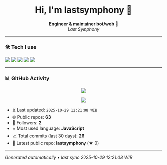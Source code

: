 <h1 align="center">Hi, I'm lastsymphony 👋</h1>

<p align="center">
  <b>Engineer & maintainer bot/web 🌌</b><br/>
  <i>Last Symphony</i>
</p>

---

### 🛠 Tech I use
<p align="left">
  <img src="https://img.shields.io/badge/Node.js-000?style=for-the-badge&logo=node.js&logoColor=00ff00" />
  <img src="https://img.shields.io/badge/JavaScript-000?style=for-the-badge&logo=javascript&logoColor=ffdf00" />
  <img src="https://img.shields.io/badge/Python-000?style=for-the-badge&logo=python&logoColor=00a3e8" />
  <img src="https://img.shields.io/badge/Cloudflare%20Workers-000?style=for-the-badge&logo=cloudflare" />
  <img src="https://img.shields.io/badge/WhatsApp%20Bot-000?style=for-the-badge&logo=whatsapp&logoColor=25D366" />
</p>

---

### 📊 GitHub Activity
<p align="center">
  <img src="https://github-readme-streak-stats.herokuapp.com?user=lastsymphony&theme=transparent" />
</p>

<p align="center">
  <img src="https://github-readme-stats.vercel.app/api/top-langs/?username=lastsymphony&layout=compact&theme=transparent" />
</p>

- ⏳ Last updated: `2025-10-29 12:21:08 WIB`
- 🌐 Public repos: **63**
- 👥 Followers: **2**
- ⭐ Most used language: **JavaScript**
- 📈 Total commits (last 30 days): **26**
- 🔭 Latest public repo: **lastsymphony** (★ 0)

---

<i>Generated automatically • last sync 2025-10-29 12:21:08 WIB</i>
